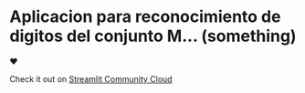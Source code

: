 # Aplicacion para reconocimiento de digitos del conjunto M... (something)

❤️

Check it out on [Streamlit Community Cloud](https://st-hello-app.streamlit.app/)
